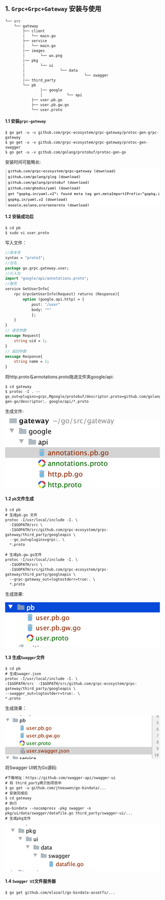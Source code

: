 ## 1. `Grpc+Grpc+Gateway` 安装与使用

```shell
└── src
    └── gateway
        ├── client
        │   └── main.go
        ├── service
        │   └── main.go
        │── images
        │		└── wx.png
        │── pkg
        │		└── ui
        │				 └── data
        │				 			└── swagger
        │── third_party
        └── pb
        		│── google
        		│			└── api
            ├── user.pb.go
            ├── user.pb.gw.go
            └── user.proto
```

#### 1.1  安装`grpc-gateway` 

```shell
$ go get -u -v github.com/grpc-ecosystem/grpc-gateway/protoc-gen-grpc-gateway
$ go get -u -v github.com/grpc-ecosystem/grpc-gateway/protoc-gen-swagger
$ go get -u -v github.com/golang/protobuf/protoc-gen-go
```

安装时间可能略长:

![image-20200105111556058](./images/image-20200105111556058.png)

#### 1.2 安装成功后

```shell
$ cd pb 
$ sudo vi user.proto
```

写入文件：

```protobuf
//版本号
syntax = "proto3";
//包名
package go.grpc.gateway.user;
//引入包
import "google/api/annotations.proto";
//服务
service GetUserInfo{
    rpc GrpcGetUserInfo(Request) returns (Response){
        option (google.api.http) = {
			post: "/user"
            body: "*"
			};
    }
}
// 请求参数
message Request{
    string uid = 1;
}
// 返回参数
message Response{
    string name = 2;
}
```

将http.proto与annotations.proto拖进文件夹google/api:

```shell
$ cd gateway
$ protoc -I . --go_out=plugins=grpc,Mgoogle/protobuf/descriptor.proto=github.com/golang/protobuf/protoc-gen-go/descriptor:. google/api/*.proto
```

生成文件:

![image-20200105113344744](./images/image-20200105113344744.png)

#### 1.2 `pb`文件生成

```shell
$ cd pb 
# 生成pb.go 文件
protoc -I/usr/local/include -I. \
  -I$GOPATH/src \
  -I$GOPATH/src/github.com/grpc-ecosystem/grpc-gateway/third_party/googleapis \
  --go_out=plugins=grpc:. \
  *.proto

# 生成pb.gw.go文件
protoc -I/usr/local/include -I. \
  -I$GOPATH/src \
  -I$GOPATH/src/github.com/grpc-ecosystem/grpc-gateway/third_party/googleapis \
  --grpc-gateway_out=logtostderr=true:. \
  *.proto
```

生成效果:

![image-20200105114632720](./images/image-20200105114632720.png)

#### 1.3 生成`Swagger`文件

```shell
$ cd pb 
# 生成swager.json
protoc -I/usr/local/include -I. \                                                                                            
-I$GOPATH/src  -I$GOPATH/src/github.com/grpc-ecosystem/grpc-gateway/third_party/googleapis \
--swagger_out=logtostderr=true:. \
*.proto
```

生成效果：

![image-20200105115509857](./images/image-20200105115509857.png)

将Swagger UI转为Go源码:

```shell
#下载地址：https://github.com/swagger-api/swagger-ui
# 将 third_party拷贝到项目中
$ go get -u github.com/jteeuwen/go-bindata/...
# 安装完成后
$ cd gateway
# 执行
go-bindata --nocompress -pkg swagger -o pkg/ui/data/swagger/datafile.go third_party/swagger-ui/...
# 生成pkg文件
```

![image-20200105115912868](./images/image-20200105115912868.png)

#### 1.4 `Swagger UI`文件服务器

```shell
$ go get github.com/elazarl/go-bindata-assetfs/...
```

